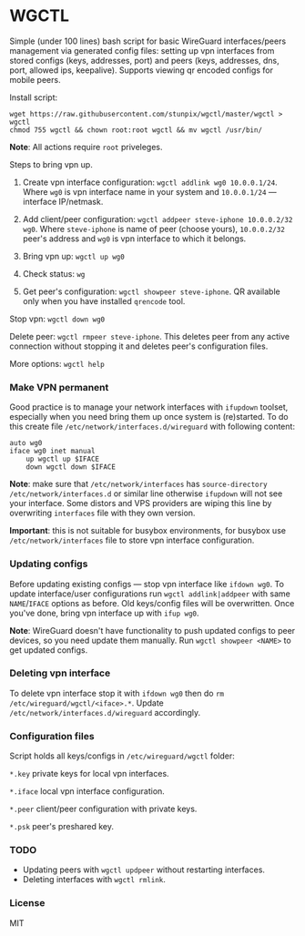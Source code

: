 # WGCTL

Simple (under 100 lines) bash script for basic WireGuard interfaces/peers management via generated config files: setting up vpn interfaces from stored configs (keys, addresses, port) and peers (keys, addresses, dns, port, allowed ips, keepalive). Supports viewing qr encoded configs for mobile peers.

Install script:
```
wget https://raw.githubusercontent.com/stunpix/wgctl/master/wgctl > wgctl
chmod 755 wgctl && chown root:root wgctl && mv wgctl /usr/bin/
```

**Note**: All actions require `root` priveleges.

Steps to bring vpn up. 

1. Create vpn interface configuration: `wgctl addlink wg0 10.0.0.1/24`. Where `wg0` is vpn interface name in your system and `10.0.0.1/24` — interface IP/netmask.

2. Add client/peer configuration: `wgctl addpeer steve-iphone 10.0.0.2/32 wg0`. Where `steve-iphone` is name of peer (choose yours), `10.0.0.2/32` peer's address and `wg0` is vpn interface to which it belongs.

3. Bring vpn up: `wgctl up wg0`

4. Check status: `wg`

5. Get peer's configuration: `wgctl showpeer steve-iphone`. QR available only when you have installed `qrencode` tool.

Stop vpn: `wgctl down wg0`

Delete peer: `wgctl rmpeer steve-iphone`. This deletes peer from any active connection without stopping it and deletes peer's configuration files.

More options: `wgctl help`

### Make VPN permanent

Good practice is to manage your network interfaces with `ifupdown` toolset, especially when you need bring them up once system is (re)started. To do this create file `/etc/network/interfaces.d/wireguard` with following content:

```
auto wg0
iface wg0 inet manual
	up wgctl up $IFACE
	down wgctl down $IFACE
```

**Note**: make sure that `/etc/network/interfaces` has `source-directory /etc/network/interfaces.d` or similar line otherwise `ifupdown` will not see your interface. Some distors and VPS providers are wiping this line by overwriting `interfaces` file with they own version.

**Important**: this is not suitable for busybox environments, for busybox use `/etc/network/interfaces` file to store vpn interface configuration.

### Updating configs

Before updating existing configs — stop vpn interface like `ifdown wg0`. To update interface/user configurations run `wgctl addlink|addpeer` with same `NAME`/`IFACE` options as before. Old keys/config files will be overwritten. Once you've done, bring vpn interface up with `ifup wg0`.

**Note**: WireGuard doesn't have functionality to push updated configs to peer devices, so you need update them manually. Run `wgctl showpeer <NAME>` to get updated configs.

### Deleting vpn interface

To delete vpn interface stop it with `ifdown wg0` then do `rm /etc/wireguard/wgctl/<iface>.*`. Update `/etc/network/interfaces.d/wireguard` accordingly.

### Configuration files

Script holds all keys/configs in `/etc/wireguard/wgctl` folder:

`*.key` private keys for local vpn interfaces.

`*.iface` local vpn interface configuration.

`*.peer` client/peer configuration with private keys.

`*.psk` peer's preshared key.

### TODO

 * Updating peers with `wgctl updpeer` without restarting interfaces.
 * Deleting interfaces with `wgctl rmlink`.

### License

MIT
